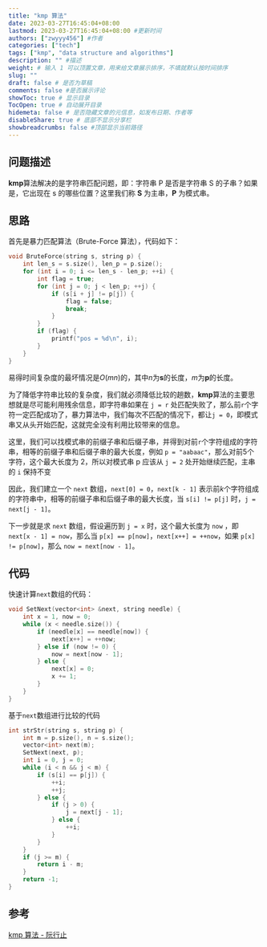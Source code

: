 ```yaml
---
title: "kmp 算法"
date: 2023-03-27T16:45:04+08:00
lastmod: 2023-03-27T16:45:04+08:00 #更新时间
authors: ["zwyyy456"] #作者
categories: ["tech"]
tags: ["kmp", "data structure and algorithms"]
description: "" #描述
weight: # 输入 1 可以顶置文章，用来给文章展示排序，不填就默认按时间排序
slug: ""
draft: false # 是否为草稿
comments: false #是否展示评论
showToc: true # 显示目录
TocOpen: true # 自动展开目录
hidemeta: false # 是否隐藏文章的元信息，如发布日期、作者等
disableShare: true # 底部不显示分享栏
showbreadcrumbs: false #顶部显示当前路径
---
```

## 问题描述
**kmp**算法解决的是字符串匹配问题，即：字符串 P 是否是字符串 S 的子串？如果是，它出现在 s 的哪些位置？这里我们称 **S** 为主串，**P** 为模式串。

## 思路
首先是暴力匹配算法（Brute-Force 算法），代码如下：
```cpp
void BruteForce(string s, string p) {
    int len_s = s.size(), len_p = p.size();
    for (int i = 0; i <= len_s - len_p; ++i) {
        int flag = true;
        for (int j = 0; j < len_p; ++j) {
            if (s[i + j] != p[j]) {
                flag = false;
                break;
            }
        }
        if (flag) {
            printf("pos = %d\n", i);
        }
    }
}
```

易得时间复杂度的最坏情况是$O(mn)$的，其中$n$为**s**的长度，$m$为**p**的长度。

为了降低字符串比较的复杂度，我们就必须降低比较的趟数，**kmp**算法的主要思想就是尽可能利用残余信息，即字符串如果在 `j = r` 处匹配失败了，那么前`r`个字符一定匹配成功了，暴力算法中，我们每次不匹配的情况下，都让`j = 0`，即模式串又从头开始匹配，这就完全没有利用比较带来的信息。

这里，我们可以找模式串的前缀子串和后缀子串，并得到对前`r`个字符组成的字符串，相等的前缀子串和后缀子串的最大长度，例如 `p = "aabaac"`，那么对前$5$个字符，这个最大长度为 2，所以对模式串 p 应该从 `j = 2` 处开始继续匹配，主串的 `i` 保持不变

因此，我们建立一个 `next` 数组，`next[0] = 0`，`next[k - 1]` 表示前$k$个字符组成的字符串中，相等的前缀子串和后缀子串的最大长度，当 `s[i] != p[j]` 时，`j = next[j - 1]`。

下一步就是求 `next` 数组，假设遍历到 `j = x` 时，这个最大长度为 `now` ，即 `next[x - 1] = now`，那么当 `p[x] == p[now]`，`next[x++] = ++now`，如果 `p[x] != p[now]`，那么 `now = next[now - 1]`。


## 代码
快速计算`next`数组的代码：
```cpp
void SetNext(vector<int> &next, string needle) {
    int x = 1, now = 0;
    while (x < needle.size()) {
        if (needle[x] == needle[now]) {
            next[x++] = ++now;
        } else if (now != 0) {
            now = next[now - 1];
        } else {
            next[x] = 0;
            x += 1;
        }
    }
}
```

基于`next`数组进行比较的代码
```cpp
int strStr(string s, string p) {
    int m = p.size(), n = s.size();
    vector<int> next(m);
    SetNext(next, p);
    int i = 0, j = 0;
    while (i < n && j < m) {
        if (s[i] == p[j]) {
            ++i;
            ++j;
        } else {
            if (j > 0) {
                j = next[j - 1];
            } else {
                ++i;
            }
        }
    }
    if (j >= m) {
        return i - m;
    }
    return -1;
}
```

## 参考
[kmp 算法 - 阮行止](https://www.zhihu.com/question/21923021/answer/1032665486)
